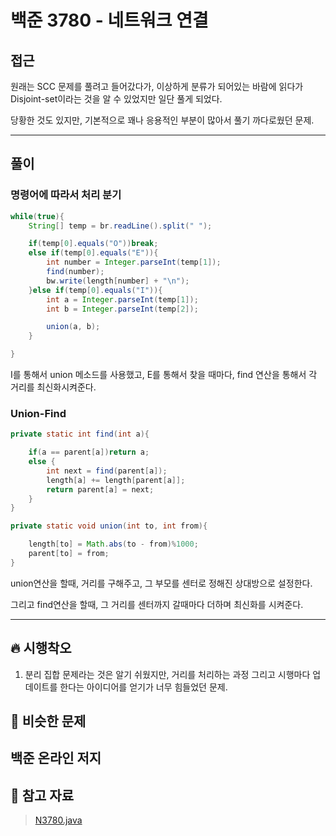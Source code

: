 # 백준 3780 - 네트워크 연결

## 접근

원래는 SCC 문제를 풀려고 들어갔다가, 이상하게 분류가 되어있는 바람에 읽다가 Disjoint-set이라는 것을 알 수 있었지만 일단 풀게 되었다.

당황한 것도 있지만, 기본적으로 꽤나 응용적인 부분이 많아서 풀기 까다로웠던 문제.

---
## 풀이

### 명령어에 따라서 처리 분기

```java
while(true){
    String[] temp = br.readLine().split(" ");

    if(temp[0].equals("O"))break;
    else if(temp[0].equals("E")){
        int number = Integer.parseInt(temp[1]);
        find(number);
        bw.write(length[number] + "\n");
    }else if(temp[0].equals("I")){
        int a = Integer.parseInt(temp[1]);
        int b = Integer.parseInt(temp[2]);

        union(a, b);
    }

}
```

I를 통해서 union 메소드를 사용했고, E를 통해서 찾을 때마다, find 연산을 통해서 각 거리를 최신화시켜준다.


### Union-Find

```java
private static int find(int a){

    if(a == parent[a])return a;
    else {
        int next = find(parent[a]);
        length[a] += length[parent[a]];
        return parent[a] = next;
    }
}

private static void union(int to, int from){

    length[to] = Math.abs(to - from)%1000;
    parent[to] = from;
}
```

union연산을 할때, 거리를 구해주고, 그 부모를 센터로 정해진 상대방으로 설정한다.

그리고 find연산을 할때, 그 거리를 센터까지 갈때마다 더하며 최신화를 시켜준다.


--- 
## 🔥 시행착오

1. 분리 집합 문제라는 것은 알기 쉬웠지만, 거리를 처리하는 과정 그리고 시행마다 업데이트를 한다는 아이디어를 얻기가 너무 힘들었던 문제.


## 🤭 비슷한 문제

백준 온라인 저지
- 


## 💌 참고 자료

> [N3780.java](https://github.com/Rurril/Problem-Solving/blob/Test/Problem-Solving/PS/DisjointSet/N3780.java) 
